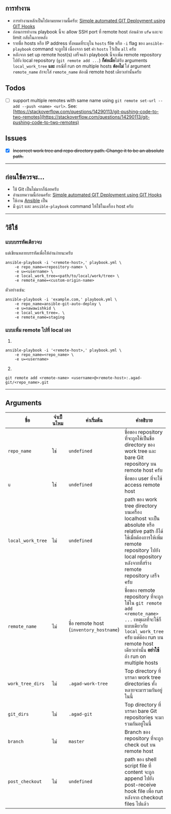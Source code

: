 ## การทำงาน

- การทำงานหลักเป็นไปตามบทความนี้ครับ: [Simple automated GIT Deployment using GIT Hooks](https://gist.github.com/noelboss/3fe13927025b89757f8fb12e9066f2fa)
- ก่อนการทำงาน playbook นี้จะ allow SSH port ที่ remote host ก่อนด้วย `ufw` และจะ limit กลับในภายหลัง
- รายชื่อ hosts หรือ IP address ทั้งหมดที่ระบุใน `hosts` file หรือ `-i` flag ของ `ansible-playbook` command จะถูกใช้ เนื่องจาก set ค่า `hosts` ไว้เป็น `all` ครับ
- หลังจาก set up remote host(s) เสร็จแล้ว playbook นี้จะเพิ่ม remote repository ไปยัง local repository (`git remote add ...`) **ก็ต่อเมื่อ**ได้รับ arguments `local_work_tree` **และ** กรณีที่ run on multiple hosts **ต้องไม่** ใส่ argument `remote_name` ถ้าจะใส่ `remote_name` ต้องมี remote host เดียวเท่านั้นครับ

## Todos

- [ ] support multiple remotes with same name using `git remote set-url --add --push <name> <url>`. See: [https://stackoverflow.com/questions/14290113/git-pushing-code-to-two-remotes](https://stackoverflow.com/questions/14290113/git-pushing-code-to-two-remotes)

## Issues

- [x] ~~Incorrect work tree and repo directory path. Change it to be an absolute path.~~

---

## ก่อนใช้ควรจะ...

- ใช้ Git เป็นไม่มากก็น้อยครับ
- อ่านบทความนี้ก่อนครับ: [Simple automated GIT Deployment using GIT Hooks](https://gist.github.com/noelboss/3fe13927025b89757f8fb12e9066f2fa)
- ใช้งาน [Ansible](https://docs.ansible.com/ansible/latest/index.html) เป็น
- มี `git` และ `ansible-playbook` command ให้ใช้ในเครื่อง host ครับ

---

## วิธีใช้

### แบบบรรทัดเดียวจบ

แต่เขียนหลายบรรทัดเพื่อให้อ่านง่ายนะครับ

```shell
ansible-playbook -i '<remote-host>,' playbook.yml \
    -e repo_name=<repository-name> \
    -e u=<username> \
    -e local_work_tree=<path/to/local/work/tree> \
    -e remote_name=<custom-origin-name>
```

ตัวอย่างเช่น:

```shell
ansible-playbook -i 'example.com,' playbook.yml \
    -e repo_name=ansible-git-auto-deploy \
    -e u=nawawishkid \
    -e local_work_tree=. \
    -e remote_name=staging
```

### แบบเพิ่ม remote ไปที่ local เอง

1.

```shell
ansible-playbook -i '<remote-host>,' playbook.yml \
    -e repo_name=<repo_name> \
    -e u=<username>
```

2.

```shell
git remote add <remote-name> <username>@<remote-host>:.agad-git/<repo_name>.git
```

---

## Arguments

| ชื่อ              | จำเป็นไหม | ค่าเริ่มต้น                             | คำอธิบาย                                                                                                                                                                                                    |
| ----------------- | --------- | --------------------------------------- | ----------------------------------------------------------------------------------------------------------------------------------------------------------------------------------------------------------- |
| `repo_name`       | ใช่       | `undefined`                             | ชื่อของ repository ที่จะถูกใช้เป็นชื่อ directory ของ work tree และ bare Git repository บน remote host ครับ                                                                                                  |
| `u`               | ใช่       | `undefined`                             | ชื่อของ user ที่จะใช้ access remote host                                                                                                                                                                    |
| `local_work_tree` | ไม่       | `undefined`                             | path ของ work tree directory บนเครื่อง localhost จะเป็น absolute หรือ relative path ก็ได้ ใช้เมื่อต้องการให้เพิ่ม remote repository ไปยัง local repository หลังจากที่สร้าง remote repository เสร็จครับ      |
| `remote_name`     | ไม่       | ชื่อ remote host (`inventory_hostname`) | ชื่อของ remote repository ที่จะถูกใช้ใน `git remote add <remote_name> ...` เหตุผลที่จะใช้ก็แบบเดียวกับ `local_work_tree` ครับ แต่ต้อง run บน remote host เดียวเท่านั้น **อย่าใช้**ถ้า run on multiple hosts |
| `work_tree_dirs`  | ไม่       | `.agad-work-tree`                       | Top directory ที่บรรดา work tree directories ทั้งหลายจะมารวมกันอยู่ในนี้                                                                                                                                    |
| `git_dirs`        | ไม่       | `.agad-git`                             | Top directory ที่บรรดา bare Git repositories จะมารวมกันอยู่ในนี้                                                                                                                                            |
| `branch`          | ไม่       | `master`                                | Branch ของ repository ที่จะถูก check out บน remote host                                                                                                                                                     |
| `post_checkout`   | ไม่       | `undefined`                             | path ของ shell script file ที่ content จะถูก append ไปยัง post-receive hook file เพื่อ run หลังจาก checkout files ไปแล้ว                                                                                    |
